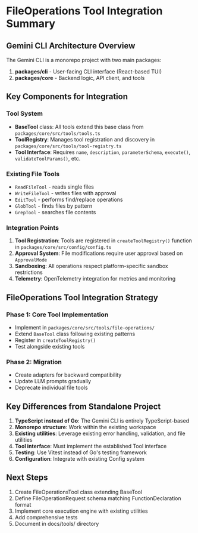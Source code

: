 # FileOperations Tool Integration Summary

## Gemini CLI Architecture Overview

The Gemini CLI is a monorepo project with two main packages:

1. **packages/cli** - User-facing CLI interface (React-based TUI)
2. **packages/core** - Backend logic, API client, and tools

## Key Components for Integration

### Tool System
- **BaseTool** class: All tools extend this base class from `packages/core/src/tools/tools.ts`
- **ToolRegistry**: Manages tool registration and discovery in `packages/core/src/tools/tool-registry.ts`
- **Tool Interface**: Requires `name`, `description`, `parameterSchema`, `execute()`, `validateToolParams()`, etc.

### Existing File Tools
- `ReadFileTool` - reads single files
- `WriteFileTool` - writes files with approval
- `EditTool` - performs find/replace operations
- `GlobTool` - finds files by pattern
- `GrepTool` - searches file contents

### Integration Points

1. **Tool Registration**: Tools are registered in `createToolRegistry()` function in `packages/core/src/config/config.ts`
2. **Approval System**: File modifications require user approval based on `ApprovalMode`
3. **Sandboxing**: All operations respect platform-specific sandbox restrictions
4. **Telemetry**: OpenTelemetry integration for metrics and monitoring

## FileOperations Tool Integration Strategy

### Phase 1: Core Tool Implementation
- Implement in `packages/core/src/tools/file-operations/`
- Extend `BaseTool` class following existing patterns
- Register in `createToolRegistry()`
- Test alongside existing tools

### Phase 2: Migration
- Create adapters for backward compatibility
- Update LLM prompts gradually
- Deprecate individual file tools

## Key Differences from Standalone Project

1. **TypeScript instead of Go**: The Gemini CLI is entirely TypeScript-based
2. **Monorepo structure**: Work within the existing workspace
3. **Existing utilities**: Leverage existing error handling, validation, and file utilities
4. **Tool interface**: Must implement the established Tool interface
5. **Testing**: Use Vitest instead of Go's testing framework
6. **Configuration**: Integrate with existing Config system

## Next Steps

1. Create FileOperationsTool class extending BaseTool
2. Define FileOperationRequest schema matching FunctionDeclaration format
3. Implement core execution engine with existing utilities
4. Add comprehensive tests
5. Document in docs/tools/ directory